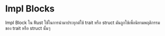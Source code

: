 # Impl Blocks

Impl Block ใน Rust ใช้ในการนำมาประยุกต์ใช้ trait หรือ struct มันถูกใช้เพื่อนิยามพฤติกรรมของ trait หรือ struct นั้นๆ
